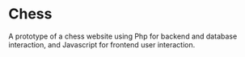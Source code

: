 # Chess
A prototype of a chess website using Php for backend and database interaction, and Javascript for frontend user interaction.
